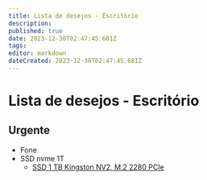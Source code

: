 ```yaml
---
title: Lista de desejos - Escritório
description: 
published: true
date: 2023-12-30T02:47:45.681Z
tags: 
editor: markdown
dateCreated: 2023-12-30T02:47:45.681Z
---
```


# Lista de desejos - Escritório

## Urgente

- Fone 
- SSD nvme 1T
	- [SSD 1 TB Kingston NV2, M.2 2280 PCIe](https://l1nk.dev/mjB35)